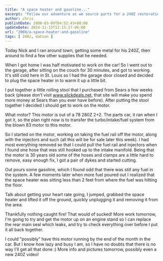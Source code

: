 ```yaml
---
title: "A space heater and gasoline..."
excerpt: "Follow our adventure as we source parts for a 240Z restoration, build a rolling stool, and encounter a close call with a garage fire hazard."
author: chris
publishDate: 2008-03-09T04:52:43+00:00
updateDate: 2024-11-15T12:15:17-06:00
url: "2008/a-space-heater-and-gasoline"
tags: [ 240z, datsun ]
---
```


Today Nick and I ran around town, getting some metal for his 240Z, then around to find a few other supplies that he needed.

When I got home I was half motivated to work on the car! So I went out to the garage, after sitting on the couch for 30 minutes, and got to working. It's still cold here in St. Louis so I had the garage door closed and decided to plug the space heater in to warm it up a little bit.

I put together a little rolling stool that I purchased from Sears a few weeks back (please don't visit www.slickdeals.net, that site will make you spend more money at Sears than you ever have before). After putting the stool together I decided I should get to work on the motor.

What motor? This motor is out of a 78 280Z 2+2. The parts car, it ran when I got it, so the plan right now is to transfer the turbo/intake/fuel system from the blown 83 motor to this motor.

So I started on the motor, working on taking the fuel rail off the motor, along with the injectors and such (all this will be for sale later this week). I had most everything removed so that I could pull the fuel rail and injectors when I found one hose that was still hooked up to the intake manifold. Being that the motor is 30 years old some of the hoses and clamps are a little hard to remove, easy enough fix, I got a pair of dykes and started cutting.

Out pours some gasoline, which I found odd that there was still any fuel in the system. A few moments later when more fuel poured out I realized that the space heater was sitting less than 2 feet from where the fuel was hitting the floor.

Talk about getting your heart rate going, I jumped, grabbed the space heater and lifted it off the ground, quickly unplugging it and removing it from the area.

Thankfully nothing caught fire! That would of sucked! More work tomorrow, I'm going to try and get the motor up on an engine stand so I can replace the rear main seal which leaks, and try to check everything over before I put it all back together.

I could "possibly" have this motor running by the end of the month in the car. But I know how lazy and busy I am, so I have no doubts that there is no way I'll get all that done :) More info and pictures tomorrow, possibly even a new 240Z video!

